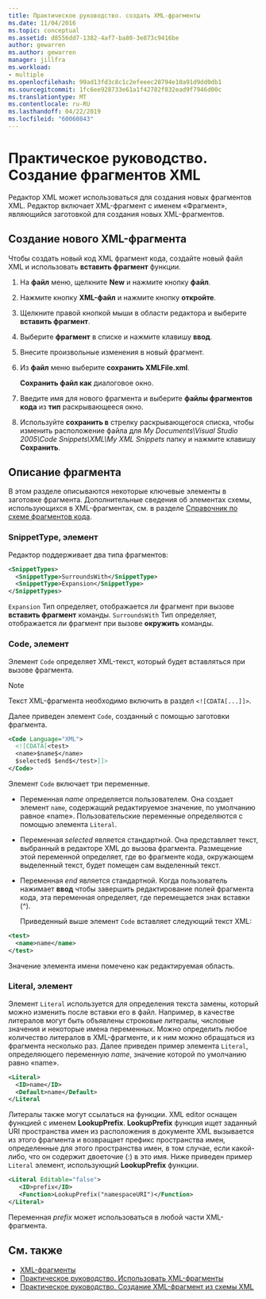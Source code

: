 ```yaml
---
title: Практическое руководство. создать XML-фрагменты
ms.date: 11/04/2016
ms.topic: conceptual
ms.assetid: d8556dd7-1382-4af7-ba80-3e873c9416be
author: gewarren
ms.author: gewarren
manager: jillfra
ms.workload:
- multiple
ms.openlocfilehash: 99ad13fd3c8c1c2efeeec28794e10a91d9dd0db1
ms.sourcegitcommit: 1fc6ee928733e61a1f42782f832ead9f7946d00c
ms.translationtype: MT
ms.contentlocale: ru-RU
ms.lasthandoff: 04/22/2019
ms.locfileid: "60060843"
---
```

# <a name="how-to-create-xml-snippets"></a>Практическое руководство. Создание фрагментов XML

Редактор XML может использоваться для создания новых фрагментов XML. Редактор включает XML-фрагмент с именем «Фрагмент», являющийся заготовкой для создания новых XML-фрагментов.

## <a name="to-create-a-new-xml-snippet"></a>Создание нового XML-фрагмента

 Чтобы создать новый код XML фрагмент кода, создайте новый файл XML и использовать **вставить фрагмент** функции.

1. На **файл** меню, щелкните **New** и нажмите кнопку **файл**.

2. Нажмите кнопку **XML-файл** и нажмите кнопку **откройте**.

3. Щелкните правой кнопкой мыши в области редактора и выберите **вставить фрагмент**.

4. Выберите **фрагмент** в списке и нажмите клавишу **ввод**.

5. Внесите произвольные изменения в новый фрагмент.

6. Из **файл** меню выберите **сохранить XMLFile.xml**.

     **Сохранить файл как** диалоговое окно.

7. Введите имя для нового фрагмента и выберите **файлы фрагментов кода** из **тип** раскрывающееся окно.

8. Используйте **сохранить в** стрелку раскрывающегося списка, чтобы изменить расположение файла для *My Documents\Visual Studio 2005\Code Snippets\XML\My XML Snippets* папку и нажмите клавишу **Сохранить**.

## <a name="snippet-description"></a>Описание фрагмента

 В этом разделе описываются некоторые ключевые элементы в заготовке фрагмента. Дополнительные сведения об элементах схемы, использующихся в XML-фрагментах, см. в разделе [Справочник по схеме фрагментов кода](../ide/code-snippets-schema-reference.md).

### <a name="snippettype-element"></a>SnippetType, элемент

 Редактор поддерживает два типа фрагментов:

```xml
<SnippetTypes>
  <SnippetType>SurroundsWith</SnippetType>
  <SnippetType>Expansion</SnippetType>
</SnippetTypes>
```

 `Expansion` Тип определяет, отображается ли фрагмент при вызове **вставить фрагмент** команды. `SurroundsWith` Тип определяет, отображается ли фрагмент при вызове **окружить** команды.

### <a name="code-element"></a>Code, элемент

 Элемент `Code` определяет XML-текст, который будет вставляться при вызове фрагмента.

> [!NOTE]
> Текст XML-фрагмента необходимо включить в раздел `<![CDATA[...]]>`.

 Далее приведен элемент `Code`, созданный с помощью заготовки фрагмента.

```xml
<Code Language="XML">
  <![CDATA[<test>
  <name>$name$</name>
  $selected$ $end$</test>]]>
</Code>
```

 Элемент `Code` включает три переменные.

- Переменная $name$ определяется пользователем. Она создает элемент `name`, содержащий редактируемое значение, по умолчанию равное «name». Пользовательские переменные определяются с помощью элемента `Literal`.

- Переменная $selected$ является стандартной. Она представляет текст, выбранный в редакторе XML до вызова фрагмента. Размещение этой переменной определяет, где во фрагменте кода, окружающем выделенный текст, будет помещен сам выделенный текст.

- Переменная $end$ является стандартной. Когда пользователь нажимает **ввод** чтобы завершить редактирование полей фрагмента кода, эта переменная определяет, где перемещается знак вставки (^).

  Приведенный выше элемент `Code` вставляет следующий текст XML:

```xml
<test>
  <name>name</name>
</test>
```

 Значение элемента имени помечено как редактируемая область.

### <a name="literal-element"></a>Literal, элемент

 Элемент `Literal` используется для определения текста замены, который можно изменить после вставки его в файл. Например, в качестве литералов могут быть объявлены строковые литералы, числовые значения и некоторые имена переменных. Можно определить любое количество литералов в XML-фрагменте, и к ним можно обращаться из фрагмента несколько раз. Далее приведен пример элемента `Literal`, определяющего переменную $name$, значение которой по умолчанию равно «name».

```xml
<Literal>
  <ID>name</ID>
  <Default>name</Default>
</Literal
```

 Литералы также могут ссылаться на функции. XML editor оснащен функцией с именем **LookupPrefix**. **LookupPrefix** функция ищет заданный URI пространства имен из расположения в документе XML вызывается из этого фрагмента и возвращает префикс пространства имен, определенные для этого пространства имен, в том случае, если какой-либо, что он содержит двоеточие (:) в это имя. Ниже приведен пример `Literal` элемент, использующий **LookupPrefix** функции.

```xml
<Literal Editable="false">
   <ID>prefix</ID>
   <Function>LookupPrefix("namespaceURI")</Function>
</Literal>
```

 Переменная $prefix$ может использоваться в любой части XML-фрагмента.

## <a name="see-also"></a>См. также

- [XML-фрагменты](../xml-tools/xml-snippets.md)
- [Практическое руководство. Использовать XML-фрагменты](../xml-tools/how-to-use-xml-snippets.md)
- [Практическое руководство. Создание XML-фрагмент из схемы XML](../xml-tools/how-to-generate-an-xml-snippet-from-an-xml-schema.md)